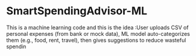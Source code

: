 # SmartSpendingAdvisor-ML
This is a machine learning code and this is the idea :User uploads CSV of personal expenses (from bank or mock data), ML model auto-categorizes them (e.g., food, rent, travel), then gives suggestions to reduce wasteful spendin
